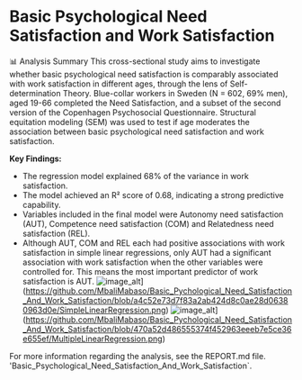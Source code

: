 # Basic Psychological Need Satisfaction and Work Satisfaction
📊 Analysis Summary
This cross-sectional study aims to investigate whether basic psychological need satisfaction is comparably associated with work satisfaction in different ages, through the lens of Self-determination Theory. Blue-collar workers in Sweden (N = 602, 69% men), aged 19-66 completed the Need Satisfaction, and a subset of the second version of the Copenhagen Psychosocial Questionnaire. Structural equitation modeling (SEM) was used to test if age moderates the association between basic psychological need satisfaction and work satisfaction.


 **Key Findings:**
- The regression model explained 68% of the variance in work satisfaction.
- The model achieved an R² score of 0.68, indicating a strong predictive capability.
- Variables included in the final model were Autonomy need satisfaction (AUT), Competence need satisfaction (COM) and Relatedness need satisfaction (REL).
- Although AUT, COM and REL each had positive associations with work satisfaction in simple linear regressions, only AUT had a significant association with work satisfaction when the 
  other variables were controlled for. This means the most important predictor of work satisfaction is AUT.
![image_alt]([)](https://github.com/MbaliMabaso/Basic_Pychological_Need_Satisfaction_And_Work_Satisfaction/blob/a4c52e73d7f83a2ab424d8c0ae28d06380963d0e/SimpleLinearRegression.png)
![image_alt]([)](https://github.com/MbaliMabaso/Basic_Pychological_Need_Satisfaction_And_Work_Satisfaction/blob/470a52d486555374f452963eeeb7e5ce36e655ef/MultipleLinearRegression.png)
 
For more information regarding the analysis, see the REPORT.md file. 'Basic_Psychological_Need_Satisfaction_And_Work_Satisfaction`.

